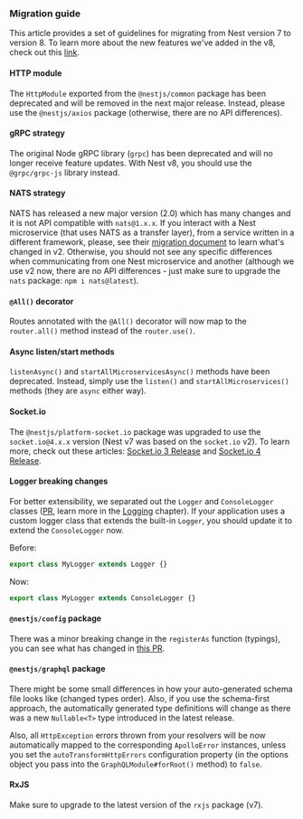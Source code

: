 ### Migration guide

This article provides a set of guidelines for migrating from Nest version 7 to version 8.
To learn more about the new features we've added in the v8, check out this [link](https://github.com/nestjs/nest/pull/6349).

#### HTTP module

The `HttpModule` exported from the `@nestjs/common` package has been deprecated and will be removed in the next major release.
Instead, please use the `@nestjs/axios` package (otherwise, there are no API differences).

#### gRPC strategy

The original Node gRPC library (`grpc`) has been deprecated and will no longer receive feature updates.
With Nest v8, you should use the `@grpc/grpc-js` library instead.

#### NATS strategy

NATS has released a new major version (2.0) which has many changes and it is not API compatible with `nats@1.x.x`.
If you interact with a Nest microservice (that uses NATS as a transfer layer), from a service written in a different framework, please, see their [migration document](https://github.com/nats-io/nats.js/blob/master/migration.md) to learn what's changed in v2.
Otherwise, you should not see any specific differences when communicating from one Nest microservice and another (although we use v2 now, there are no API differences - just make sure to upgrade the `nats` package: `npm i nats@latest`).

#### `@All()` decorator

Routes annotated with the `@All()` decorator will now map to the `router.all()` method instead of the `router.use()`.

#### Async listen/start methods

`listenAsync()` and `startAllMicroservicesAsync()` methods have been deprecated.
Instead, simply use the `listen()` and `startAllMicroservices()` methods (they are `async` either way).

#### Socket.io

The `@nestjs/platform-socket.io` package was upgraded to use the `socket.io@4.x.x` version (Nest v7 was based on the `socket.io` v2).
To learn more, check out these articles: [Socket.io 3 Release](https://socket.io/blog/socket-io-3-release/) and [Socket.io 4 Release](https://socket.io/blog/socket-io-4-release/).


#### Logger breaking changes

For better extensibility, we separated out the `Logger` and `ConsoleLogger` classes ([PR](https://github.com/nestjs/nest/pull/6221), learn more in the [Logging](/techniques/logging) chapter). If your application uses a custom logger class that extends the built-in `Logger`, you should update it to extend the `ConsoleLogger` now.

Before:

```typescript
export class MyLogger extends Logger {}
```

Now:

```typescript
export class MyLogger extends ConsoleLogger {}
```


#### `@nestjs/config` package

There was a minor breaking change in the `registerAs` function (typings), you can see what has changed in [this PR](https://github.com/nestjs/config/pull/173).

#### `@nestjs/graphql` package

There might be some small differences in how your auto-generated schema file looks like (changed types order). Also, if you use the schema-first approach, the automatically generated type definitions will change as there was a new `Nullable<T>` type introduced in the latest release.

Also, all `HttpException` errors thrown from your resolvers will be now automatically mapped to the corresponding `ApolloError` instances, unless you set the `autoTransformHttpErrors` configuration property (in the options object you pass into the `GraphQLModule#forRoot()` method) to `false`.

#### RxJS

Make sure to upgrade to the latest version of the `rxjs` package (v7).
